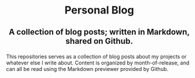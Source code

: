 # <p align="center"> Personal Blog </p>
## <p align="center"> A collection of blog posts; written in Markdown, shared on Github. </p>

This repositories serves as a collection of blog posts about my projects or whatever else I write about. Content is organized by month-of-release, and can all be read using the Markdown previewer provided by Github.
